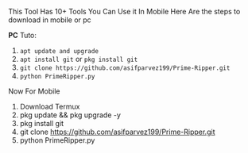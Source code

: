 This Tool Has 10+ Tools You Can Use it In Mobile Here Are the steps to download in mobile or pc

**PC** Tuto:

1. ```apt update and upgrade```
2. ```apt install git``` or ```pkg install git```
3. ```git clone https://github.com/asifparvez199/Prime-Ripper.git```
4. ```python PrimeRipper.py```

Now For Mobile 

1. Download Termux
2. pkg update && pkg upgrade -y
3. pkg install git
4. git clone https://github.com/asifparvez199/Prime-Ripper.git
5. python PrimeRipper.py
